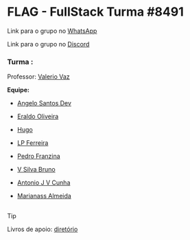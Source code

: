 # FLAG - FullStack Turma #8491

Link para o grupo no [WhatsApp](https://chat.whatsapp.com/LjEH7BEsphLCAjIFMhcVzE)

Link para o grupo no [Discord](https://discord.gg/c7fZ7PVx6v)

### Turma :

Professor: [Valerio Vaz](https://github.com/vvaz)

**Equipe:**

- [Angelo Santos Dev](https://github.com/AngeloSantosDev)

- [Eraldo Oliveira](https://github.com/eraldo-oliveira)

- [Hugo](https://github.com/hugo-m12)

- [LP Ferreira](https://github.com/LPFerreira)

- [Pedro Franzina](https://github.com/pedrofranzina)

- [V Silva Bruno](https://github.com/vsilvabruno)

- [Antonio J V Cunha](https://github.com/antoniojvcunha)

- [Marianass Almeida](https://github.com/Marianassalmeida)

##

> [!TIP]
> Livros de apoio: [diretório](/livros/)
